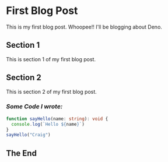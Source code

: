 # First Blog Post

This is my first blog post. Whoopee!! I'll be blogging about Deno.

## Section 1
This is section 1 of my first blog post.

## Section 2
This is section 2 of my first blog post.

### *Some Code I wrote:*

```ts
function sayHello(name: string): void {
  console.log(`Hello ${name}`)
}
sayHello("Craig")
```
## The End